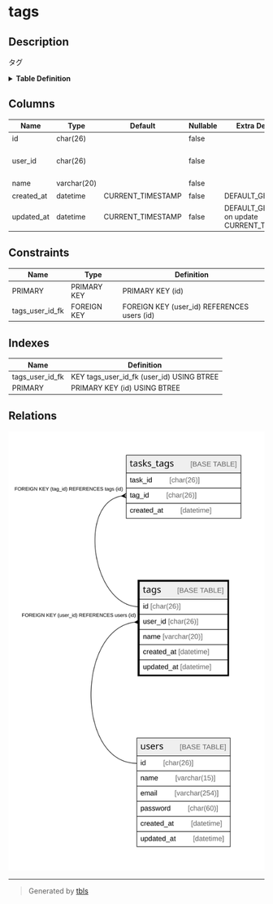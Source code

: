 # tags

## Description

タグ

<details>
<summary><strong>Table Definition</strong></summary>

```sql
CREATE TABLE `tags` (
  `id` char(26) COLLATE utf8mb4_bin NOT NULL COMMENT 'タグID',
  `user_id` char(26) COLLATE utf8mb4_bin NOT NULL COMMENT '所有するユーザのID',
  `name` varchar(20) COLLATE utf8mb4_bin NOT NULL COMMENT 'タグ名',
  `created_at` datetime NOT NULL DEFAULT CURRENT_TIMESTAMP COMMENT '作成日',
  `updated_at` datetime NOT NULL DEFAULT CURRENT_TIMESTAMP ON UPDATE CURRENT_TIMESTAMP COMMENT '更新日',
  PRIMARY KEY (`id`),
  KEY `tags_user_id_fk` (`user_id`),
  CONSTRAINT `tags_user_id_fk` FOREIGN KEY (`user_id`) REFERENCES `users` (`id`) ON DELETE CASCADE ON UPDATE CASCADE
) ENGINE=InnoDB DEFAULT CHARSET=utf8mb4 COLLATE=utf8mb4_bin COMMENT='タグ'
```

</details>

## Columns

| Name | Type | Default | Nullable | Extra Definition | Children | Parents | Comment |
| ---- | ---- | ------- | -------- | ---------------- | -------- | ------- | ------- |
| id | char(26) |  | false |  | [tasks_tags](tasks_tags.md) |  | タグID |
| user_id | char(26) |  | false |  |  | [users](users.md) | 所有するユーザのID |
| name | varchar(20) |  | false |  |  |  | タグ名 |
| created_at | datetime | CURRENT_TIMESTAMP | false | DEFAULT_GENERATED |  |  | 作成日 |
| updated_at | datetime | CURRENT_TIMESTAMP | false | DEFAULT_GENERATED on update CURRENT_TIMESTAMP |  |  | 更新日 |

## Constraints

| Name | Type | Definition |
| ---- | ---- | ---------- |
| PRIMARY | PRIMARY KEY | PRIMARY KEY (id) |
| tags_user_id_fk | FOREIGN KEY | FOREIGN KEY (user_id) REFERENCES users (id) |

## Indexes

| Name | Definition |
| ---- | ---------- |
| tags_user_id_fk | KEY tags_user_id_fk (user_id) USING BTREE |
| PRIMARY | PRIMARY KEY (id) USING BTREE |

## Relations

![er](tags.svg)

---

> Generated by [tbls](https://github.com/k1LoW/tbls)
